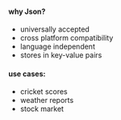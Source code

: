 #### why Json?
- universally accepted
- cross platform compatibility
- language independent
- stores in key-value pairs

#### use cases:
- cricket scores
- weather reports
- stock market
